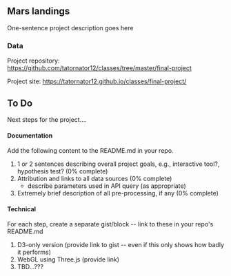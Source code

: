 ## Mars landings

One-sentence project description goes here

### Data

Project repository: https://github.com/tatornator12/classes/tree/master/final-project

Project site: https://tatornator12.github.io/classes/final-project/

## To Do

Next steps for the project....

#### Documentation

Add the following content to the README.md in your repo.

1. 1 or 2 sentences describing overall project goals, e.g., interactive tool?, hypothesis test? (0% complete)
2. Attribution and links to all data sources (0% complete)
    * describe parameters used in API query (as appropriate)
3. Extremely brief description of all pre-processing, if any (0% complete)

#### Technical

For each step, create a separate gist/block -- link to these in your repo's README.md

1. D3-only version (provide link to gist -- even if this only shows how badly it performs)
2. WebGL using Three.js (provide link)
3. TBD...???

